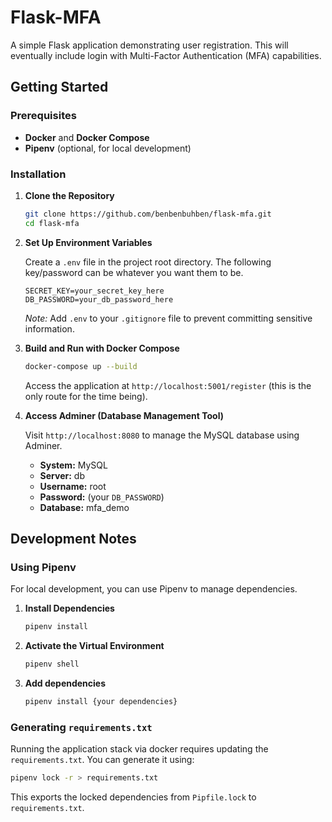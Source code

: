 # Flask-MFA

A simple Flask application demonstrating user registration. This will eventually include login with Multi-Factor Authentication (MFA) capabilities.

## Getting Started

### Prerequisites

- **Docker** and **Docker Compose**
- **Pipenv** (optional, for local development)

### Installation

1. **Clone the Repository**

   ```bash
   git clone https://github.com/benbenbuhben/flask-mfa.git
   cd flask-mfa
   ```

2. **Set Up Environment Variables**

   Create a `.env` file in the project root directory. The following key/password can be whatever you want them to be.

   ```
   SECRET_KEY=your_secret_key_here
   DB_PASSWORD=your_db_password_here
   ```

   *Note:* Add `.env` to your `.gitignore` file to prevent committing sensitive information.

3. **Build and Run with Docker Compose**

   ```bash
   docker-compose up --build
   ```

   Access the application at `http://localhost:5001/register` (this is the only route for the time being).

4. **Access Adminer (Database Management Tool)**

   Visit `http://localhost:8080` to manage the MySQL database using Adminer.

   - **System:** MySQL
   - **Server:** db
   - **Username:** root
   - **Password:** (your `DB_PASSWORD`)
   - **Database:** mfa_demo

## Development Notes

### Using Pipenv

For local development, you can use Pipenv to manage dependencies.

1. **Install Dependencies**

   ```bash
   pipenv install
   ```

2. **Activate the Virtual Environment**

   ```bash
   pipenv shell
   ```

3. **Add dependencies**

   ```bash
   pipenv install {your dependencies}
   ```

### Generating `requirements.txt`

Running the application stack via docker requires updating the `requirements.txt`. You can generate it using:

```bash
pipenv lock -r > requirements.txt
```

This exports the locked dependencies from `Pipfile.lock` to `requirements.txt`.
